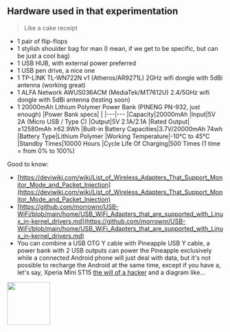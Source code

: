 ## Hardware used in that experimentation

> Like a cake receipt

* 1 pair of flip-flops
* 1 stylish shoulder bag for man (I mean, if we get to be specific, but can be just a cool bag)
* 1 USB HUB, with external power preferred
* 1 USB pen drive, a nice one
* 1 TP-LINK TL-WN722N v1 (Atheros/AR9271L) 2GHz wifi dongle with 5dBi antenna (working great)
* 1 ALFA Network AWUS036ACM (MediaTek/MT7612U) 2.4/5GHz wifi dongle with 5dBi antenna (testing soon)
* 1 20000mAh Lithium Polymer Power Bank (PINENG PN-932, just enough)
  |Power Bank specs| |
  |---|---
  |Capacity|20000mAh
  |Input|5V 2A (Micro USB / Type C)
  |Output|5V 2.1A/2.1A
  |Rated Output|≥12580mAh ≥62.9Wh
  |Built-in Battery Capacities|3.7V/20000mAh 74wh
  |Battery Type|Lithium Polymer
  |Working Temperature|-10°C to 45°C
  |Standby Times|10000 Hours
  |Cycle Life Of Charging|500 Times (1 time = from 0% to 100%)

Good to know:
* [https://deviwiki.com/wiki/List_of_Wireless_Adapters_That_Support_Monitor_Mode_and_Packet_Injection](https://deviwiki.com/wiki/List_of_Wireless_Adapters_That_Support_Monitor_Mode_and_Packet_Injection)
* [https://github.com/morrownr/USB-WiFi/blob/main/home/USB_WiFi_Adapters_that_are_supported_with_Linux_in-kernel_drivers.md](https://github.com/morrownr/USB-WiFi/blob/main/home/USB_WiFi_Adapters_that_are_supported_with_Linux_in-kernel_drivers.md)
* You can combine a USB OTG Y cable with Pineapple USB Y cable, a power bank with 2 USB outputs can power the Pineapple exclusively while a connected Android phone will just deal with data, but it's not possible to recharge the Android at the same time, except if you have a, let's say, Xperia Mini ST15 [the will of a hacker](https://web.archive.org/web/20130702212529/https://sites.google.com/site/sonicboomworld/my-projects/otg-diagrams) and a diagram like...

<img src='https://xdaforums.com/attachments/otg31-jpg.1278359/' width='100'>
